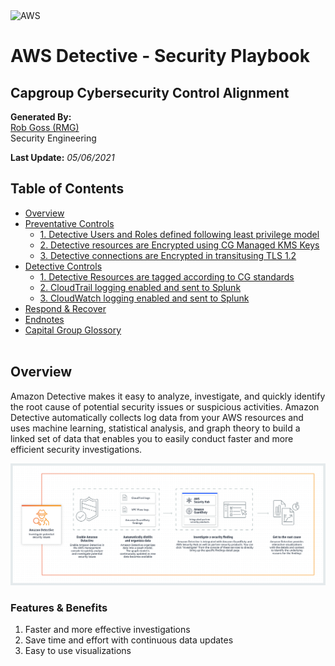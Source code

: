 <img src="https://a0.awsstatic.com/libra-css/images/logos/aws_logo_smile_1200x630.png" alt="AWS" width="250"/>

# AWS Detective - Security Playbook <!-- omit in toc -->
## Capgroup Cybersecurity Control Alignment <!-- omit in toc -->

**Generated By:**  
[Rob Goss (RMG)](https://cgweb3/profile/RMG)
<br>
Security Engineering

**Last Update:** *05/06/2021*

## Table of Contents <!-- omit in toc -->
- [Overview](#overview)
- [Preventative Controls](#Preventative-Controls)
  - [1. Detective Users and Roles defined following least privilege model](#1-EventBridge-Users-and-Roles-defined-following-least-privilege-model)
  - [2. Detective resources are Encrypted using CG Managed KMS Keys](#2-EventBridge-reources-are-Encrypted-using-CG-Managed-KMS-Keys)
  - [3. Detective connections are Encrypted in transitusing TLS 1.2](#3-EventBridge-connections-are-Encrypted-in-transitusing-TLS-1-2)
- [Detective Controls](#Detective-Controls)
  - [1. Detective Resources are tagged according to CG standards](#1-Detective-Resources-are-tagged-according-to-CG-standards)
  - [2. CloudTrail logging enabled and sent to Splunk](#2-CloudTrail-logging-enabled-and-sent-to-Splunk)
  - [3. CloudWatch logging enabled and sent to Splunk](#3-CloudWatch-logging-enabled-and-sent-to-Splunk)
- [Respond & Recover](#Respond/Recover)
- [Endnotes](#Endnotes)
- [Capital Group Glossory](#Capital-Group-Glossory) 
<br><br>

## Overview
Amazon Detective makes it easy to analyze, investigate, and quickly identify the root cause of potential security issues or suspicious activities. Amazon Detective automatically collects log data from your AWS resources and uses machine learning, statistical analysis, and graph theory to build a linked set of data that enables you to easily conduct faster and more efficient security investigations.

<img src="/docs/img/detective/example.png" width="800"><br>

### Features & Benefits
1. Faster and more effective investigations
2. Save time and effort with continuous data updates
3. Easy to use visualizations
<br><br>

